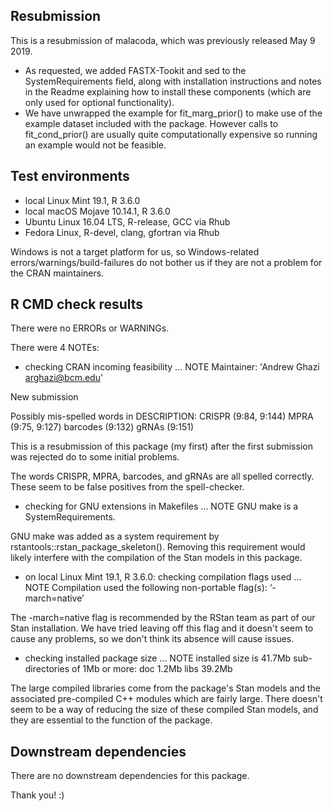 ## Resubmission
This is a resubmission of malacoda, which was previously released May 9 2019.

* As requested, we added FASTX-Tookit and sed to the SystemRequirements field, along with installation instructions and notes in the Readme explaining how to install these components (which are only used for optional functionality).
* We have unwrapped the example for fit_marg_prior() to make use of the example dataset included with the package. However calls to fit_cond_prior() are usually quite computationally expensive so running an example would not be feasible.

## Test environments  
* local Linux Mint 19.1, R 3.6.0
* local macOS Mojave 10.14.1, R 3.6.0
* Ubuntu Linux 16.04 LTS, R-release, GCC via Rhub
* Fedora Linux, R-devel, clang, gfortran via Rhub

Windows is not a target platform for us, so Windows-related errors/warnings/build-failures do not bother us if they are not a problem for the CRAN maintainers.

## R CMD check results 
There were no ERRORs or WARNINGs.

There were 4 NOTEs: 
* checking CRAN incoming feasibility ... NOTE
Maintainer: 'Andrew Ghazi <arghazi@bcm.edu>'

New submission

Possibly mis-spelled words in DESCRIPTION:
  CRISPR (9:84, 9:144)
  MPRA (9:75, 9:127)
  barcodes (9:132)
  gRNAs (9:151)
  
This is a resubmission of this package (my first) after the first submission was rejected do to some initial problems.

The words CRISPR, MPRA, barcodes, and gRNAs are all spelled correctly. These seem to be false positives from the spell-checker.
  
* checking for GNU extensions in Makefiles ... NOTE GNU make is a
SystemRequirements.

GNU make was added as a system requirement by rstantools::rstan_package_skeleton(). Removing this requirement would likely interfere with the compilation of the Stan models in this package.

* on local Linux Mint 19.1, R 3.6.0: checking compilation flags used ... NOTE
  Compilation used the following non-portable flag(s):
    ‘-march=native’
    
The -march=native flag is recommended by the RStan team as part of our Stan installation. We have tried leaving off this flag and it doesn't seem to cause any problems, so we don't think its absence will cause issues.

* checking installed package size ... NOTE
  installed size is 41.7Mb
  sub-directories of 1Mb or more:
    doc    1.2Mb
    libs  39.2Mb
    
The large compiled libraries come from the package's Stan models and the associated pre-compiled C++ modules which are fairly large. There doesn't seem to be a way of reducing the size of these compiled Stan models, and they are essential to the function of the package.

## Downstream dependencies

There are no downstream dependencies for this package.

Thank you! :)
